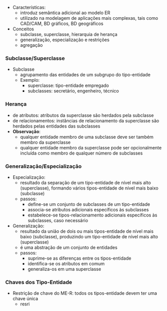 - Características:
	- introduz semântica adicional ao modelo ER
	- utilizado na modelagem de aplicações mais complexas, tais como CAD/CAM, BD gráficos, BD geográficos
- Conceitos
	- subclasse, superclasse, hierarquia de herança
	- generalização, especialização e restrições
	- agregação

### Subclasse/Superclasse
- Subclasse
	- agrupamento das entidades de um subgrupo do tipo-entidade
	- Exemplo:
		- superclasse: tipo-entidade empregado
		- subclasses: secretário, engenheiro, técnico

### Herança
- de atributos: atributos da superclasse são herdados pela subclasse
- de relacionamentos: instâncias de relacionamento da superclasse são herdados pelas entidades das subclasses
- **Observação**: 
	- qualquer entidade membro de uma subclasse deve ser também membro da superclasse
	- qualquer entidade membro da superclasse pode ser opcionalmente incluída como membro de qualquer número de subclasses

### Generalização/Especialização
- Especialização: 
	- resultado da separação de um tipo-entidade de nível mais alto (superclasse), formando vários tipos-entidade de nível mais baixo (subclasse)
	- passos: 
		- define-se um conjunto de subclasses de um tipo-entidade
		- associa-se atributos adicionais específicos às subclasses
		- estabelece-se tipos-relacionamento adicionais específicos às subclasses, caso necessário
- Generalização:
	- resultado da união de dois ou mais tipos-entidade de nível mais baixo (subclasse), produzindo um tipo-entidade de nível mais alto (superclasse)
	- é uma abstração de um conjunto de entidades
	- passos:
		- suprime-se as diferenças entre os tipos-entidade
		- identifica-se os atributos em comum
		- generaliza-os em uma superclasse

### Chaves dos Tipo-Entidade
- Restrição de chave do ME-R: todos os tipos-entidade devem ter uma chave única
	- resri